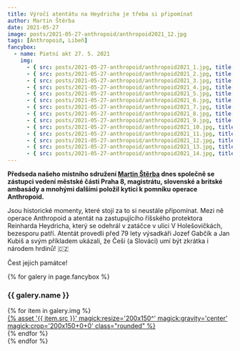 ```yaml
---
title: Výročí atentátu na Heydricha je třeba si připomínat
author: Martin Štěrba
date: 2021-05-27
image: posts/2021-05-27-anthropoid/anthropoid2021_12.jpg
tags: [Anthropoid, Libeň]
fancybox:
  - name: Pietní akt 27. 5. 2021
    img:
      - { src: posts/2021-05-27-anthropoid/anthropoid2021_1.jpg, title: Pietní akt 27. 5. 2021 }
      - { src: posts/2021-05-27-anthropoid/anthropoid2021_2.jpg, title: Pietní akt 27. 5. 2021 }
      - { src: posts/2021-05-27-anthropoid/anthropoid2021_3.jpg, title: Pietní akt 27. 5. 2021 }
      - { src: posts/2021-05-27-anthropoid/anthropoid2021_4.jpg, title: Pietní akt 27. 5. 2021 }
      - { src: posts/2021-05-27-anthropoid/anthropoid2021_5.jpg, title: Pietní akt 27. 5. 2021 }
      - { src: posts/2021-05-27-anthropoid/anthropoid2021_6.jpg, title: Pietní akt 27. 5. 2021 }
      - { src: posts/2021-05-27-anthropoid/anthropoid2021_7.jpg, title: Pietní akt 27. 5. 2021 }
      - { src: posts/2021-05-27-anthropoid/anthropoid2021_8.jpg, title: Pietní akt 27. 5. 2021 }
      - { src: posts/2021-05-27-anthropoid/anthropoid2021_9.jpg, title: Pietní akt 27. 5. 2021 }
      - { src: posts/2021-05-27-anthropoid/anthropoid2021_10.jpg, title: Pietní akt 27. 5. 2021 }
      - { src: posts/2021-05-27-anthropoid/anthropoid2021_11.jpg, title: Pietní akt 27. 5. 2021 }
      - { src: posts/2021-05-27-anthropoid/anthropoid2021_12.jpg, title: Pietní akt 27. 5. 2021 }
      - { src: posts/2021-05-27-anthropoid/anthropoid2021_13.jpg, title: Pietní akt 27. 5. 2021 }
      - { src: posts/2021-05-27-anthropoid/anthropoid2021_14.jpg, title: Pietní akt 27. 5. 2021 }
---
```


**Předseda našeho místního sdružení [Martin Štěrba](https://praha8.pirati.cz/lide/martin-sterba.html) dnes společně se zástupci vedení městské části Praha 8, magistrátu, slovenské a britské ambasády a mnohými dalšími položil kytici k pomníku operace Anthropoid.**

Jsou historické momenty, které stojí za to si neustále připomínat. Mezi ně operace Anthropoid a atentát na zastupujícího říšského protektora Reinharda Heydricha, který se odehrál v zatáčce v ulici V Holešovičkách, bezesporu patří. Atentát provedli před 79 lety výsadkáři Jozef Gabčík a Jan Kubiš a svým příkladem ukázali, že Češi (a Slováci) umí být zkrátka i národem hrdinů! 🇨🇿

Čest jejich památce!

{% for galery in page.fancybox %}
<div class="mt-4">
  <h3>{{ galery.name }}</h3>
  <div class="grid grid-cols-4 gap-4">
  {% for item in galery.img %}
    <div class="">
      <a data-fancybox="gallery" href="{% asset '{{ item.src }}' @path %}" data-caption="{{ item.title }}">{% asset '{{ item.src }}' magick:resize='200x150^' magick:gravity='center' magick:crop='200x150+0+0' class="rounded" %}</a>
    </div>
  {% endfor %}
  </div>
</div>
{% endfor %}
